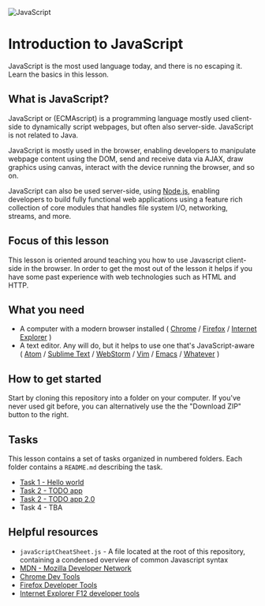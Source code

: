 ![JavaScript](https://www.unixstickers.com/image/cache/data/stickers/js/js.sh-180x180.png)

# Introduction to JavaScript
JavaScript is the most used language today, and there is no escaping it. Learn the basics in this lesson.

## What is JavaScript?
JavaScript or (ECMAscript) is a programming language mostly used client-side to dynamically script webpages, but often also server-side. JavaScript is not related to Java.

JavaScript is mostly used in the browser, enabling developers to manipulate webpage content using the DOM, send and receive data via AJAX, draw graphics using canvas, interact with the device running the browser, and so on.

JavaScript can also be used server-side, using [Node.js](https://nodejs.org/en/), enabling developers to build fully functional web applications using a feature rich collection of core modules that handles file system I/O, networking, streams, and more.

## Focus of this lesson
This lesson is oriented around teaching you how to use Javascript client-side in the browser. In order to get the most out of the lesson it helps if you have some past experience with web technologies such as HTML and HTTP.

## What you need
- A computer with a modern browser installed  ( [Chrome](https://www.google.com/chrome) / [Firefox](https://www.mozilla.org/en-US/firefox/new/#) / [Internet Explorer](https://dev.modern.ie/) )
- A text editor. Any will do, but it helps to use one that's JavaScript-aware ( [Atom](https://atom.io/) / [Sublime Text](http://www.sublimetext.com/) / [WebStorm](https://www.jetbrains.com/webstorm/) / [Vim](http://www.vim.org/) / [Emacs](https://www.gnu.org/software/emacs/) / [Whatever](https://xkcd.com/378/) )

## How to get started
Start by cloning this repository into a folder on your computer. If you've never used git before, you can alternatively use the the "Download ZIP" button to the right.

## Tasks
This lesson contains a set of tasks organized in numbered folders. Each folder contains a `README.md` describing the task.

- [Task 1 - Hello world](task-1/)
- [Task 2 - TODO app](task-2/)
- [Task 2 - TODO app 2.0](task-3/)
- Task 4 - TBA

## Helpful resources
- `javaScriptCheatSheet.js` - A file located at the root of this repository, containing a condensed overview of common Javascript syntax
- [MDN - Mozilla Developer Network](https://developer.mozilla.org/en-US/)
- [Chrome Dev Tools](https://developers.google.com/web/tools/setup/workspace/setup-devtools?hl=en)
- [Firefox Developer Tools](https://developer.mozilla.org/en-US/docs/Tools)
- [Internet Explorer F12 developer tools](https://msdn.microsoft.com/library/bg182326)
